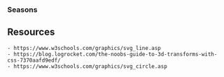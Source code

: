 ### Seasons

## Resources
    - https://www.w3schools.com/graphics/svg_line.asp
    - https://blog.logrocket.com/the-noobs-guide-to-3d-transforms-with-css-7370aafd9edf/
    - https://www.w3schools.com/graphics/svg_circle.asp
